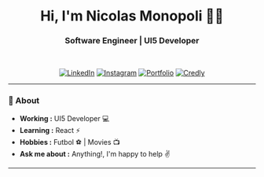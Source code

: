 <h1 align="center"> Hi, I'm Nicolas Monopoli 👨‍💻</h1>

<h3 align="center"> Software Engineer | UI5 Developer </h3> <br>

<p align="center"> 
<a href="https://www.linkedin.com/in/nmonopoli/"><img alt="LinkedIn" src="https://img.shields.io/badge/-Nicolas_Monopoli-blue?style=flat-square&logo=Linkedin&logoColor=white&link=https://www.linkedin.com/in/nmonopoli/"></a>
<a href="https://instagram.com/n.monopoli"><img alt="Instagram" src="https://img.shields.io/badge/-nmonopoli-1ca0f1?style=flat-square&logo=instagram&logoColor=white&link=https://instagram.com/n.monopoli"></a>
<a href="https://nmonopoli.github.io/"><img alt="Portfolio" src="https://img.shields.io/badge/-Portfolio-blue?style=flat-square&logo=github&logoColor=white&link=https://nmonopoli.github.io/"></a>
<a href="https://www.credly.com/users/nicolas-monopoli/badges"><img alt="Credly" src="https://img.shields.io/badge/-Credly-blue?style=flat-square&logo=credly&logoColor=white&link=https://www.credly.com/users/nicolas-monopoli/badges"></a>
</p>

---------------------------------------------------------------------------------------------------------------------------------------------------------------------------------
### 🤔 About
-  **Working :**  UI5 Developer :computer:
-  **Learning :** React :zap:
-  **Hobbies :** Futbol :soccer: | Movies :tv:
-  **Ask me about :** Anything!, I'm happy to help :v:

---------------------------------------------------------------------------------------------------------------------------------------------------------------------------------
